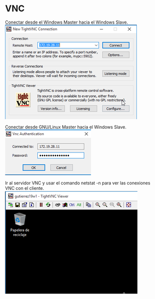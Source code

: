 
# VNC
Conectar desde el Windows Master hacia el Windows Slave.
![](Imagenes/1.png)

Conectar desde GNU/Linux Master hacia el Windows Slave.
![](Imagenes/2.png)

Ir al servidor VNC y usar el comando netstat -n para ver las conexiones VNC con el cliente.
![](Imagenes/3.png)
